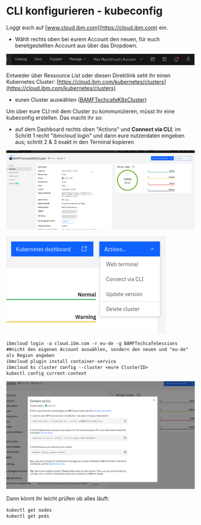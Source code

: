 # CLI konfigurieren - kubeconfig

Loggt euch auf [www.cloud.ibm.com](https://cloud.ibm.com) ein.

* Wählt rechts oben bei eurem Account den neuen, für euch bereitgestellten Account aus über das Dropdown.

![](../../../.gitbook/assets/image%20%2886%29.png)

Entweder über Ressource List oder diesen Direktlink seht ihr einen Kubernetes Cluster: [https://cloud.ibm.com/kubernetes/clusters](https://cloud.ibm.com/kubernetes/clusters) 

* euren Cluster auswählen \([BAMFTechcafeK8sCluster](https://cloud.ibm.com/kubernetes/clusters/c0pqastf0q1128ov9na0/overview?region=eu-de&resourceGroup=ce468ccfdbfc47e2ae0e9c91324ee462&ace_config=%7B%22region%22%3A%22eu-de%22%2C%22crn%22%3A%22crn%3Av1%3Abluemix%3Apublic%3Acontainers-kubernetes%3Aeu-de%3Aa%2F4b5f219cdaee498f9dac672a896250ef%3Ac0pqastf0q1128ov9na0%3A%3A%22%2C%22resource_id%22%3A%22%22%2C%22orgGuid%22%3A%22%22%2C%22redirect%22%3A%22https%3A%2F%2Fcloud.ibm.com%2Fresources%22%2C%22bluemixUIVersion%22%3A%22v6%22%7D)\)

Um über eure CLI mit dem Cluster zu kommunizieren, müsst ihr eine kubeconfig erstellen. Das macht ihr so:

* auf dem Dashboard rechts oben "Actions" und **Connect via CLI**; im Schritt 1 recht "ibmcloud login" und dann eure nutzerdaten eingeben aus; schritt 2 & 3 exakt in den Terminal kopieren

![](../../../.gitbook/assets/image%20%2861%29.png)

![](../../../.gitbook/assets/image%20%2893%29.png)

```text
ibmcloud login -a cloud.ibm.com -r eu-de -g BAMFTechcafeSessions
##nicht den eigenen Account auswählen, sondern den neuen und "eu-de" als Region angeben
ibmcloud plugin install container-service
ibmcloud ks cluster config --cluster <eure ClusterID>
kubectl config current-context
```

![](../../../.gitbook/assets/image%20%2874%29.png)

Dann könnt ihr leicht prüfen ob alles läuft:

```text
kubectl get nodes
kubectl get pods
```

